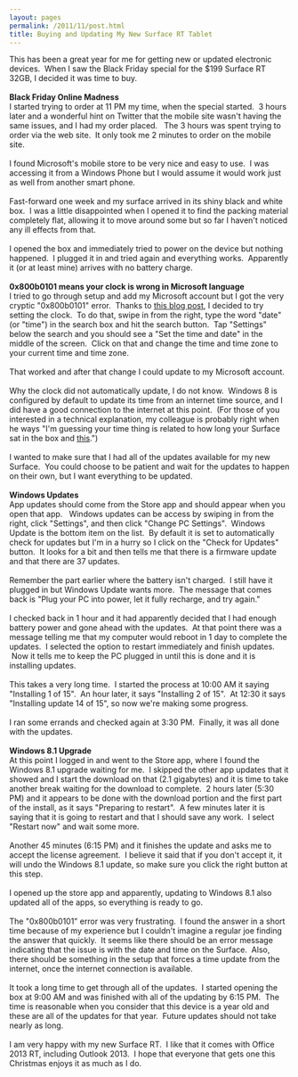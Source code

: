 ```yaml
---
layout: pages
permalink: /2011/11/post.html
title: Buying and Updating My New Surface RT Tablet
---
```

<div>
This has been a great year for me for getting new or updated electronic devices. &nbsp;When I saw the Black Friday special for the $199 Surface RT 32GB, I decided it was time to buy.</div>
<div>
<br /></div>
<div>
<b>Black Friday Online Madness</b></div>
<div>
I started trying to order at 11 PM my time, when the special started. &nbsp;3 hours later and a wonderful hint on Twitter that the mobile site wasn't having the same issues, and I had my order placed. &nbsp; The 3 hours was spent trying to order via the web site. &nbsp;It only took me 2 minutes to order on the mobile site.&nbsp;</div>
<div>
<br /></div>
<div>
I found Microsoft's mobile store to be very nice and easy to use. &nbsp;I was accessing it from a Windows Phone but I would assume it would work just as well from another smart phone.&nbsp;</div>
<div>
<br /></div>
<div>
Fast-forward one week and my surface arrived in its shiny black and white box. &nbsp;I was a little disappointed when I opened it to find the packing material completely flat, allowing it to move around some but so far I haven't noticed any ill effects from that. &nbsp;</div>
<div>
<br /></div>
<div>
I opened the box and immediately tried to power on the device but nothing happened. &nbsp;I plugged it in and tried again and everything works. &nbsp;Apparently it (or at least mine) arrives with no battery charge.</div>
<div>
<br /></div>
<div>
<b>0x800b0101 means your clock is wrong in Microsoft language</b></div>
<div>
I tried to go through setup and add my Microsoft account but I got the very cryptic "0x800b0101" error. &nbsp;Thanks to <a href="http://windowsitpro.com/windows-81/one-fix-0x800b0101-error-when-setting-microsoft-account-new-surface">this blog post</a>, I decided to try setting the clock. &nbsp;To do that, swipe in from the right, type the word "date" (or "time") in the search box and hit the search button. &nbsp;Tap "Settings" below the search and you should see a "Set the time and date" in the middle of the screen. &nbsp;Click on that and change the time and time zone to your current time and time zone.</div>
<div>
<br /></div>
<div>
That worked and after that change I could update to my Microsoft account.</div>
<div>
<br /></div>
<div>
Why the clock did not automatically update, I do not know. &nbsp;Windows 8 is configured by default to update its time from an internet time source, and I did have a good connection to the internet at this point. &nbsp;(For those of you interested in a technical explanation, my colleague is probably right when he ways "I'm guessing your time thing is related to how long your Surface sat in the box and <a href="http://blogs.msdn.com/b/oldnewthing/archive/2010/11/05/10086404.aspx" target="_blank">this</a>.")</div>
<div>
<br /></div>
<div>
I wanted to make sure that I had all of the updates available for my new Surface. &nbsp;You could choose to be patient and wait for the updates to happen on their own, but I want everything to be updated. &nbsp;</div>
<div>
<br /></div>
<div>
<b>Windows Updates</b></div>
<div>
App updates should come from the Store app and should appear when you open that app. &nbsp; Windows updates can be access by swiping in from the right, click "Settings", and then click "Change PC Settings". &nbsp;Windows Update is the bottom item on the list. &nbsp;By default it is set to automatically check for updates but I'm in a hurry so I click on the "Check for Updates" button. &nbsp;It looks for a bit and then tells me that there is a firmware update and that there are 37 updates. &nbsp;</div>
<div>
<br /></div>
<div>
Remember the part earlier where the battery isn't charged. &nbsp;I still have it plugged in but Windows Update wants more. &nbsp;The message that comes back is "Plug your PC into power, let it fully recharge, and try again."</div>
<div>
<br /></div>
<div>
I checked back in 1 hour and it had apparently decided that I had enough battery power and gone ahead with the updates. &nbsp;At that point there was a message telling me that my computer would reboot in 1 day to complete the updates. &nbsp;I selected the option to restart immediately and finish updates. &nbsp;Now it tells me to keep the PC plugged in until this is done and it is installing updates.</div>
<div>
<br /></div>
<div>
This takes a very long time. &nbsp;I started the process at 10:00 AM it saying "Installing 1 of 15". &nbsp;An hour later, it says "Installing 2 of 15". &nbsp;At 12:30 it says "Installing update 14 of 15", so now we're making some progress.</div>
<div>
<br /></div>
<div>
I ran some errands and checked again at 3:30 PM. &nbsp;Finally, it was all done with the updates.</div>
<div>
<br /></div>
<div>
<b>Windows 8.1 Upgrade</b></div>
<div>
At this point I logged in and went to the Store app, where I found the Windows 8.1 upgrade waiting for me. &nbsp;I skipped the other app updates that it showed and I start the download on that (2.1 gigabytes) and it is time to take another break waiting for the download to complete. &nbsp;2 hours later (5:30 PM) and it appears to be done with the download portion and the first part of the install, as it says "Preparing to restart". &nbsp;A few minutes later it is saying that it is going to restart and that I should save any work. &nbsp;I select "Restart now" and wait some more.</div>
<div>
<br /></div>
<div>
Another 45 minutes (6:15 PM) and it finishes the update and asks me to accept the license agreement. &nbsp;I believe it said that if you don't accept it, it will undo the Windows 8.1 update, so make sure you click the right button at this step.</div>
<div>
<br /></div>
<div>
I opened up the store app and apparently, updating to Windows 8.1 also updated all of the apps, so everything is ready to go.</div>
<div>
<br /></div>
<div>
The "0x800b0101" error was very frustrating. &nbsp;I found the answer in a short time because of my experience but I couldn't imagine a regular joe finding the answer that quickly. &nbsp;It seems like there should be an error message indicating that the issue is with the date and time on the Surface. &nbsp;Also, there should be something in the setup that forces a time update from the internet, once the internet connection is available.</div>
<div>
<br /></div>
<div>
It took a long time to get through all of the updates. &nbsp;I started opening the box at 9:00 AM and was finished with all of the updating by 6:15 PM. &nbsp;The time is reasonable when you consider that this device is a year old and these are all of the updates for that year. &nbsp;Future updates should not take nearly as long.</div>
<div>
<br /></div>
<div>
I am very happy with my new Surface RT. &nbsp;I like that it comes with Office 2013 RT, including Outlook 2013. &nbsp;I hope that everyone that gets one this Christmas enjoys it as much as I do.</div>
<div>
<br /></div>
<div>
<br /></div>
<div>
<br /></div>
